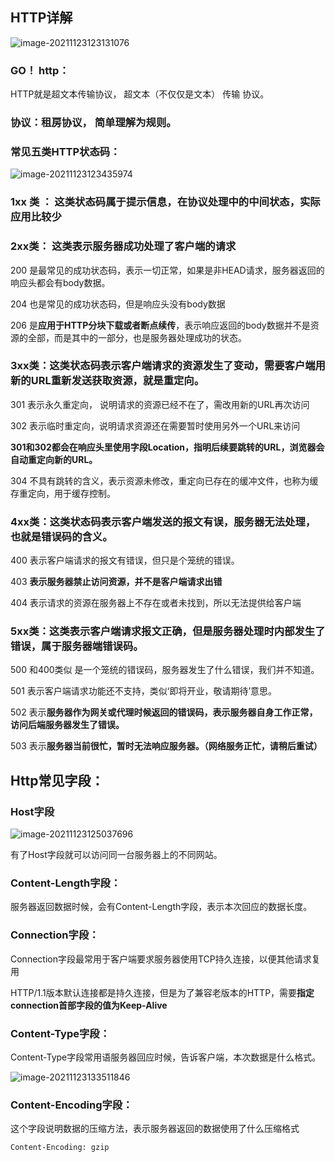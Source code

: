## HTTP详解

![image-20211123123131076](C:\Users\11791\AppData\Roaming\Typora\typora-user-images\image-20211123123131076.png)

### GO！ http：

HTTP就是超文本传输协议， 超文本（不仅仅是文本） 传输  协议。

### 协议：租房协议， 简单理解为规则。

### 常见五类HTTP状态码：

![image-20211123123435974](C:\Users\11791\AppData\Roaming\Typora\typora-user-images\image-20211123123435974.png)

### 1xx 类 ： 这类状态码属于提示信息，在协议处理中的中间状态，实际应用比较少

### 2xx类： 这类表示服务器成功处理了客户端的请求

200 是最常见的成功状态码，表示一切正常，如果是非HEAD请求，服务器返回的响应头都会有body数据。

204 也是常见的成功状态码，但是响应头没有body数据

206 是**应用于HTTP分块下载或者断点续传**，表示响应返回的body数据并不是资源的全部，而是其中的一部分，也是服务器处理成功的状态。

### 3xx类：这类状态码表示客户端请求的资源发生了变动，需要客户端用新的URL重新发送获取资源，就是重定向。

301 表示永久重定向， 说明请求的资源已经不在了，需改用新的URL再次访问

302 表示临时重定向，说明请求资源还在需要暂时使用另外一个URL来访问

**301和302都会在响应头里使用字段Location，指明后续要跳转的URL，浏览器会自动重定向新的URL。**

304 不具有跳转的含义，表示资源未修改，重定向已存在的缓冲文件，也称为缓存重定向，用于缓存控制。

### 4xx类：这类状态码表示客户端发送的报文有误，服务器无法处理，也就是错误码的含义。

400 表示客户端请求的报文有错误，但只是个笼统的错误。

403 **表示服务器禁止访问资源，并不是客户端请求出错**

404 表示请求的资源在服务器上不存在或者未找到，所以无法提供给客户端

### 5xx类：这类表示客户端请求报文正确，但是服务器处理时内部发生了错误，属于服务器端错误码。

500 和400类似 是一个笼统的错误码，服务器发生了什么错误，我们并不知道。

501 表示客户端请求功能还不支持，类似‘即将开业，敬请期待’意思。

502 表示**服务器作为网关或代理时候返回的错误码，表示服务器自身工作正常，访问后端服务器发生了错误。**

503 表示**服务器当前很忙，暂时无法响应服务器。（网络服务正忙，请稍后重试）**



## Http常见字段：

### Host字段

![image-20211123125037696](C:\Users\11791\AppData\Roaming\Typora\typora-user-images\image-20211123125037696.png)

有了Host字段就可以访问同一台服务器上的不同网站。

### Content-Length字段：

服务器返回数据时候，会有Content-Length字段，表示本次回应的数据长度。

### Connection字段：

Connection字段最常用于客户端要求服务器使用TCP持久连接，以便其他请求复用

HTTP/1.1版本默认连接都是持久连接，但是为了兼容老版本的HTTP，需要**指定connection首部字段的值为Keep-Alive**

### Content-Type字段：

Content-Type字段常用语服务器回应时候，告诉客户端，本次数据是什么格式。

![image-20211123133511846](C:\Users\11791\AppData\Roaming\Typora\typora-user-images\image-20211123133511846.png)

### Content-Encoding字段：

这个字段说明数据的压缩方法，表示服务器返回的数据使用了什么压缩格式

```
Content-Encoding: gzip	
```



